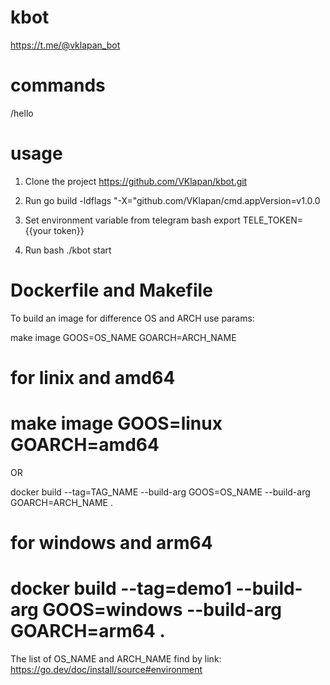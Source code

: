 # kbot

https://t.me/@vklapan_bot

# commands

/hello

# usage

1. Clone the project https://github.com/VKlapan/kbot.git
2. Run
   go build -ldflags "-X="github.com/VKlapan/cmd.appVersion=v1.0.0

3. Set environment variable from telegram
   bash export TELE_TOKEN={{your token}}

4. Run bash ./kbot start

# Dockerfile and Makefile

To build an image for difference OS and ARCH use params:

make image GOOS=OS_NAME GOARCH=ARCH_NAME

# for linix and amd64

# make image GOOS=linux GOARCH=amd64

OR

docker build --tag=TAG_NAME --build-arg GOOS=OS_NAME --build-arg GOARCH=ARCH_NAME .

# for windows and arm64

# docker build --tag=demo1 --build-arg GOOS=windows --build-arg GOARCH=arm64 .

The list of OS_NAME and ARCH_NAME find by link: https://go.dev/doc/install/source#environment
